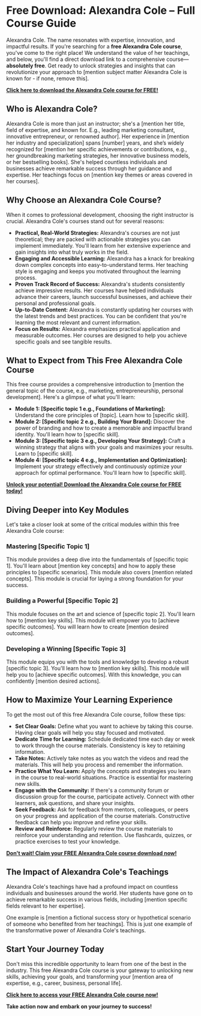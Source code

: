 # Free Download: Alexandra Cole – Full Course Guide

Alexandra Cole. The name resonates with expertise, innovation, and impactful results. If you're searching for a **free Alexandra Cole course**, you've come to the right place! We understand the value of her teachings, and below, you'll find a direct download link to a comprehensive course—**absolutely free**. Get ready to unlock strategies and insights that can revolutionize your approach to [mention subject matter Alexandra Cole is known for - if none, remove this].

[**Click here to download the Alexandra Cole course for FREE!**](https://udemywork.com/alexandra-cole)

## Who is Alexandra Cole?

Alexandra Cole is more than just an instructor; she's a [mention her title, field of expertise, and known for. E.g., leading marketing consultant, innovative entrepreneur, or renowned author]. Her experience in [mention her industry and specialization] spans [number] years, and she’s widely recognized for [mention her specific achievements or contributions, e.g., her groundbreaking marketing strategies, her innovative business models, or her bestselling books]. She's helped countless individuals and businesses achieve remarkable success through her guidance and expertise. Her teachings focus on [mention key themes or areas covered in her courses].

## Why Choose an Alexandra Cole Course?

When it comes to professional development, choosing the right instructor is crucial. Alexandra Cole's courses stand out for several reasons:

*   **Practical, Real-World Strategies:** Alexandra's courses are not just theoretical; they are packed with actionable strategies you can implement immediately. You'll learn from her extensive experience and gain insights into what truly works in the field.
*   **Engaging and Accessible Learning:** Alexandra has a knack for breaking down complex concepts into easy-to-understand terms. Her teaching style is engaging and keeps you motivated throughout the learning process.
*   **Proven Track Record of Success:** Alexandra's students consistently achieve impressive results. Her courses have helped individuals advance their careers, launch successful businesses, and achieve their personal and professional goals.
*   **Up-to-Date Content:** Alexandra is constantly updating her courses with the latest trends and best practices. You can be confident that you're learning the most relevant and current information.
*   **Focus on Results:** Alexandra emphasizes practical application and measurable outcomes. Her courses are designed to help you achieve specific goals and see tangible results.

## What to Expect from This Free Alexandra Cole Course

This free course provides a comprehensive introduction to [mention the general topic of the course, e.g., marketing, entrepreneurship, personal development]. Here's a glimpse of what you'll learn:

*   **Module 1: [Specific topic 1 e.g., Foundations of Marketing]:** Understand the core principles of [topic]. Learn how to [specific skill].
*   **Module 2: [Specific topic 2 e.g., Building Your Brand]:** Discover the power of branding and how to create a memorable and impactful brand identity. You'll learn how to [specific skill].
*   **Module 3: [Specific topic 3 e.g., Developing Your Strategy]:** Craft a winning strategy that aligns with your goals and maximizes your results. Learn to [specific skill].
*   **Module 4: [Specific topic 4 e.g., Implementation and Optimization]:** Implement your strategy effectively and continuously optimize your approach for optimal performance. You'll learn how to [specific skill].

[**Unlock your potential! Download the Alexandra Cole course for FREE today!**](https://udemywork.com/alexandra-cole)

## Diving Deeper into Key Modules

Let's take a closer look at some of the critical modules within this free Alexandra Cole course:

### Mastering [Specific Topic 1]

This module provides a deep dive into the fundamentals of [specific topic 1]. You'll learn about [mention key concepts] and how to apply these principles to [specific scenarios]. This module also covers [mention related concepts]. This module is crucial for laying a strong foundation for your success.

### Building a Powerful [Specific Topic 2]

This module focuses on the art and science of [specific topic 2]. You'll learn how to [mention key skills]. This module will empower you to [achieve specific outcomes]. You will learn how to create [mention desired outcomes].

### Developing a Winning [Specific Topic 3]

This module equips you with the tools and knowledge to develop a robust [specific topic 3]. You'll learn how to [mention key skills]. This module will help you to [achieve specific outcomes]. With this knowledge, you can confidently [mention desired actions].

## How to Maximize Your Learning Experience

To get the most out of this free Alexandra Cole course, follow these tips:

*   **Set Clear Goals:** Define what you want to achieve by taking this course. Having clear goals will help you stay focused and motivated.
*   **Dedicate Time for Learning:** Schedule dedicated time each day or week to work through the course materials. Consistency is key to retaining information.
*   **Take Notes:** Actively take notes as you watch the videos and read the materials. This will help you process and remember the information.
*   **Practice What You Learn:** Apply the concepts and strategies you learn in the course to real-world situations. Practice is essential for mastering new skills.
*   **Engage with the Community:** If there's a community forum or discussion group for the course, participate actively. Connect with other learners, ask questions, and share your insights.
*   **Seek Feedback:** Ask for feedback from mentors, colleagues, or peers on your progress and application of the course materials. Constructive feedback can help you improve and refine your skills.
*   **Review and Reinforce:** Regularly review the course materials to reinforce your understanding and retention. Use flashcards, quizzes, or practice exercises to test your knowledge.

[**Don't wait! Claim your FREE Alexandra Cole course download now!**](https://udemywork.com/alexandra-cole)

## The Impact of Alexandra Cole's Teachings

Alexandra Cole's teachings have had a profound impact on countless individuals and businesses around the world. Her students have gone on to achieve remarkable success in various fields, including [mention specific fields relevant to her expertise].

One example is [mention a fictional success story or hypothetical scenario of someone who benefited from her teachings]. This is just one example of the transformative power of Alexandra Cole's teachings.

## Start Your Journey Today

Don't miss this incredible opportunity to learn from one of the best in the industry. This free Alexandra Cole course is your gateway to unlocking new skills, achieving your goals, and transforming your [mention area of expertise, e.g., career, business, personal life].

[**Click here to access your FREE Alexandra Cole course now!**](https://udemywork.com/alexandra-cole)

**Take action now and embark on your journey to success!**
